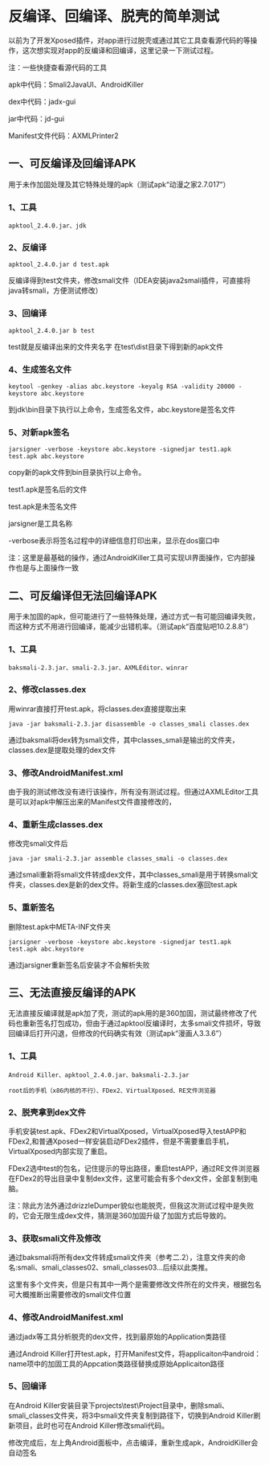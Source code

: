 # 反编译、回编译、脱壳的简单测试 #
以前为了开发Xposed插件，对app进行过脱壳或通过其它工具查看源代码的等操作，这次想实现对app的反编译和回编译，这里记录一下测试过程。

注：一些快捷查看源代码的工具

apk中代码：Smali2JavaUI、AndroidKiller

dex中代码：jadx-gui

jar中代码：jd-gui

Manifest文件代码：AXMLPrinter2


## 一、可反编译及回编译APK ##
用于未作加固处理及其它特殊处理的apk（测试apk“动漫之家2.7.017”）

### 1、工具 ###

	apktool_2.4.0.jar、jdk

### 2、反编译 ###

	apktool_2.4.0.jar d test.apk

反编译得到test文件夹，修改smali文件（IDEA安装java2smali插件，可直接将java转smali，方便测试修改）


### 3、回编译 ###
	
	apktool_2.4.0.jar b test

test就是反编译出来的文件夹名字
在test\dist目录下得到新的apk文件

### 4、生成签名文件 ###

	keytool -genkey -alias abc.keystore -keyalg RSA -validity 20000 -keystore abc.keystore

到jdk\bin目录下执行以上命令，生成签名文件，abc.keystore是签名文件

### 5、对新apk签名 ###
	
	jarsigner -verbose -keystore abc.keystore -signedjar test1.apk test.apk abc.keystore

copy新的apk文件到bin目录执行以上命令。

test1.apk是签名后的文件

test.apk是未签名文件

jarsigner是工具名称

-verbose表示将签名过程中的详细信息打印出来，显示在dos窗口中

注：这里是最基础的操作，通过AndroidKiller工具可实现UI界面操作，它内部操作也是与上面操作一致

## 二、可反编译但无法回编译APK ##

用于未加固的apk，但可能进行了一些特殊处理，通过方式一有可能回编译失败，而这种方式不用进行回编译，能减少出错机率。（测试apk“百度贴吧10.2.8.8”）

### 1、工具 ###

	baksmali-2.3.jar、smali-2.3.jar、AXMLEditor、winrar

### 2、修改classes.dex ### 

用winrar直接打开test.apk，将classes.dex直接提取出来

	java -jar baksmali-2.3.jar disassemble -o classes_smali classes.dex

通过baksmali将dex转为smali文件，其中classes_smali是输出的文件夹，classes.dex是提取处理的dex文件

### 3、修改AndroidManifest.xml ###
由于我的测试修改没有进行该操作，所有没有测试过程。但通过AXMLEditor工具是可以对apk中解压出来的Manifest文件直接修改的，

### 4、重新生成classes.dex ###
修改完smali文件后
	
	java -jar smali-2.3.jar assemble classes_smali -o classes.dex

通过smali重新将smali文件转成dex文件，其中classes_smali是用于转换smali文件夹，classes.dex是新的dex文件。将新生成的classes.dex塞回test.apk

### 5、重新签名 ###
删除test.apk中META-INF文件夹
		
	jarsigner -verbose -keystore abc.keystore -signedjar test1.apk test.apk abc.keystore

通过jarsigner重新签名后安装才不会解析失败

## 三、无法直接反编译的APK ##
无法直接反编译就是apk加了壳，测试的apk用的是360加固，测试最终修改了代码也重新签名打包成功，但由于通过apktool反编译时，太多smali文件损坏，导致回编译后打开闪退，但修改的代码确实有效（测试apk“漫画人3.3.6”）

### 1、工具 ###

	Android Killer、apktool_2.4.0.jar、baksmali-2.3.jar

	root后的手机（x86内核的不行）、FDex2、VirtualXposed、RE文件浏览器

### 2、脱壳拿到dex文件 ###

手机安装test.apk、FDex2和VirtualXposed，VirtualXposed导入testAPP和FDex2,和普通Xposed一样安装启动FDex2插件，但是不需要重启手机，VirtualXposed内部实现了重启。

FDex2选中test的包名，记住提示的导出路径，重启testAPP，通过RE文件浏览器在FDex2的导出目录中复制dex文件，这里可能会有多个dex文件，全部复制到电脑。

注：除此方法外通过drizzleDumper貌似也能脱壳，但我这次测试过程中是失败的，它会无限生成dex文件，猜测是360加固升级了加固方式后导致的。

### 3、获取smali文件及修改 ###

通过baksmali将所有dex文件转成smali文件夹（参考二.2），注意文件夹的命名:smali、smali\_classes02、smali\_classes03...后续以此类推。

这里有多个文件夹，但是只有其中一两个是需要修改文件所在的文件夹，根据包名可大概推断出需要修改的smali文件位置

### 4、修改AndroidManifest.xml ###

通过jadx等工具分析脱壳的dex文件，找到最原始的Application类路径

通过Android Killer打开test.apk，打开Manifest文件，将applicaiton中android：name项中的加固工具的Appcation类路径替换成原始Applicaiton路径

### 5、回编译 ###

在Android Killer安装目录下projects\test\Project目录中，删除smali、smali\_classes文件夹，将3中smali文件夹复制到路径下，切换到Android Killer刷新项目，此时也可在Android Killer修改smali代码。

修改完成后，左上角Android面板中，点击编译，重新生成apk，AndroidKiller会自动签名